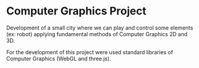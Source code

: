 # Computer Graphics Project

Development of a small city where we can play and control some elements (ex: robot) applying fundamental methods of Computer Graphics 2D and 3D.

For the development of this project were used standard libraries of Computer Graphics (WebGL and three.js).
